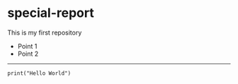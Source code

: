  # special-report
 
 This is my first repository
 - Point 1
 - Point 2
 _________
 
 ```print("Hello World")```
 
